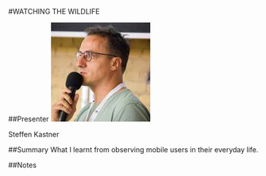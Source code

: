 #WATCHING THE WILDLIFE

##Presenter
![Steffen Kastner](https://raw.githubusercontent.com/avarx/T3CON16/master/Presenter/Steffen_Kastner.jpg)

Steffen Kastner

##Summary
What I learnt from observing mobile users in their everyday life.

##Notes